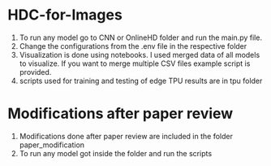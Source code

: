 # HDC-for-Images

1. To run any model go to CNN or OnlineHD folder and run the main.py file. 
2. Change the configurations from the .env file in the respective folder
3. Visualization is done using notebooks. I used merged data of all models to visualize. If you want to merge multiple CSV files example script is provided.
4. scripts used for training and testing of edge TPU results are in tpu folder


# Modifications after paper review

1. Modifications done after paper review are included in the folder paper_modification
2. To run any model got inside the folder and run the scripts


